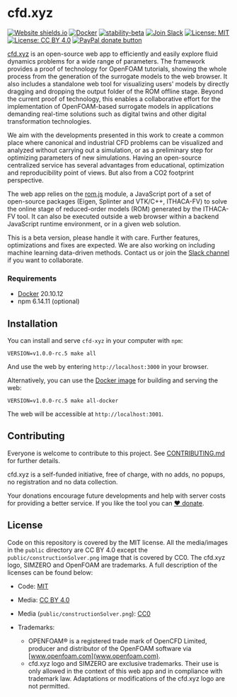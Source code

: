 # cfd.xyz

[![Website shields.io](https://img.shields.io/website-up-down-green-red/http/shields.io.svg)](http://cfd.xyz)
[![Docker](https://badgen.net/badge/icon/docker?icon=docker&label)](https://github.com/orgs/simzero-oss/packages/container/package/cfd-xyz)
[![stability-beta](https://img.shields.io/badge/stability-beta-33bbff.svg)](https://github.com/simzero-oss/cfd-xyz/releases)
[![Join Slack](https://img.shields.io/badge/Join%20us%20on-Slack-e01563.svg)](https://join.slack.com/t/cfd-xyz/shared_invite/zt-15qjacmzo-1woWqeklQ0IeXZb_F6ueaQ)
[![License: MIT](https://img.shields.io/badge/License-MIT-yellow.svg)](https://github.com/simzero-oss/cfd-xyz/blob/main/LICENSE)
[![License: CC BY 4.0](https://img.shields.io/badge/License-CC%20BY%204.0-lightgrey.svg)](https://creativecommons.org/licenses/by/4.0/)
[![PayPal donate button](https://img.shields.io/badge/paypal-donate-red.svg)](https://www.paypal.com/donate/?hosted_button_id=KKB4LH96E59A4)

[cfd.xyz](http://cfd.xyz) is an open-source web app to efficiently and easily explore fluid dynamics problems for a wide range of parameters. The framework provides a proof of technology for OpenFOAM tutorials, showing the whole process from the generation of the surrogate models to the web browser. It also includes a standalone web tool for visualizing users' models by directly dragging and dropping the output folder of the ROM offline stage. Beyond the current proof of technology, this enables a collaborative effort for the implementation of OpenFOAM-based surrogate models in applications demanding real-time solutions such as digital twins and other digital transformation technologies.

We aim with the developments presented in this work to create a common place where canonical and industrial CFD problems can be visualized and analyzed without carrying out a simulation, or as a preliminary step for optimizing parameters of new simulations. Having an open-source centralized service has several advantages from educational, optimization and reproducibility point of views. But also from a CO2 footprint perspective.

The web app relies on the [rom.js](https://github.com/simzero-oss/rom-js) module, a JavaScript port of a set of open-source packages (Eigen, Splinter and VTK/C++, ITHACA-FV) to solve the online stage of reduced-order models (ROM) generated by the ITHACA-FV tool. It can also be executed outside a web browser within a backend JavaScript runtime environment, or in a given web solution.


This is a beta version, please handle it with care. Further features, optimizations and fixes are expected. We are also working on including machine learning data-driven methods. Contact us or join the [Slack channel](https://join.slack.com/t/cfd-xyz/shared_invite/zt-12uquswo6-FFVy95vRjfMF~~t8j~UBHA) if you want to collaborate.

### Requirements

* [Docker](https://www.docker.com/get-started) 20.10.12
* npm 6.14.11 (optional)

## Installation

You can install and serve `cfd-xyz` in your computer with `npm`:

```
VERSION=v1.0.0-rc.5 make all
```

And use the web by entering `http://localhost:3000` in your browser.

Alternatively, you can use the [Docker image](https://github.com/orgs/simzero-oss/packages/container/package/cfd-xyz) for building and serving the web:

```
VERSION=v1.0.0-rc.5 make all-docker
```

The web will be accessible at `http://localhost:3001`.

## Contributing

Everyone is welcome to contribute to this project. See [CONTRIBUTING.md](https://github.com/simzero-oss/cfd-xyz/blob/main/CONTRIBUTING.md) for further details.

cfd.xyz is a self-funded initiative, free of charge, with no adds, no popups, no registration and no data collection.

Your donations encourage future developments and help with server costs for providing a better service. If you like the tool you can [:heart: donate](https://www.paypal.com/donate/?hosted_button_id=KKB4LH96E59A4).

## License

Code on this repository is covered by the MIT license. All the media/images in the `public` directory are CC BY 4.0 except the `public/constructionSolver.png` image that is covered by CC0. The cfd.xyz logo, SIMZERO and OpenFOAM are trademarks. A full description of the licenses can be found below:

* Code: [MIT](https://github.com/simzero-oss/cfd-xyz/blob/main/LICENSE)
* Media: [CC BY 4.0](https://github.com/simzero-oss/cfd-xyz/blob/main/LICENSE-CC-BY)
* Media (`public/constructionSolver.png`): [CC0](https://github.com/simzero-oss/cfd-xyz/blob/main/LICENSE-CC-0)

* Trademarks:
  - OPENFOAM® is a registered trade mark of OpenCFD Limited, producer and distributor of the OpenFOAM software via [www.openfoam.com](www.openfoam.com).
  - cfd.xyz logo and SIMZERO are exclusive trademarks. Their use is only allowed in the context of this web app and in compliance with trademark law. Adaptations or modifications of the cfd.xyz logo are not permitted.
